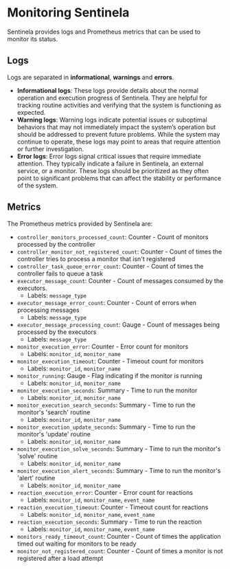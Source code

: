# Monitoring Sentinela
Sentinela provides logs and Prometheus metrics that can be used to monitor its status.

## Logs
Logs are separated in **informational**, **warnings** and **errors**.
- **Informational logs**: These logs provide details about the normal operation and execution progress of Sentinela. They are helpful for tracking routine activities and verifying that the system is functioning as expected.
- **Warning logs**: Warning logs indicate potential issues or suboptimal behaviors that may not immediately impact the system’s operation but should be addressed to prevent future problems. While the system may continue to operate, these logs may point to areas that require attention or further investigation.
- **Error logs**: Error logs signal critical issues that require immediate attention. They typically indicate a failure in Sentinela, an external service, or a monitor. These logs should be prioritized as they often point to significant problems that can affect the stability or performance of the system.

## Metrics
The Prometheus metrics provided by Sentinela are:
- `controller_monitors_processed_count`: Counter - Count of monitors processed by the controller
- `controller_monitor_not_registered_count`: Counter - Count of times the controller tries to process a monitor that isn't registered
- `controller_task_queue_error_count`: Counter - Count of times the controller fails to queue a task
- `executor_message_count`: Counter - Count of messages consumed by the executors.
    - Labels: `message_type`
- `executor_message_error_count`: Counter - Count of errors when processing messages
    - Labels: `message_type`
- `executor_message_processing_count`: Gauge - Count of messages being processed by the executors
    - Labels: `message_type`
- `monitor_execution_error`: Counter - Error count for monitors
    - Labels: `monitor_id`, `monitor_name`
- `monitor_execution_timeout`: Counter - Timeout count for monitors
    - Labels: `monitor_id`, `monitor_name`
- `monitor_running`: Gauge - Flag indicating if the monitor is running
    - Labels: `monitor_id`, `monitor_name`
- `monitor_execution_seconds`: Summary - Time to run the monitor
    - Labels: `monitor_id`, `monitor_name`
- `monitor_execution_search_seconds`: Summary - Time to run the monitor's 'search' routine
    - Labels: `monitor_id`, `monitor_name`
- `monitor_execution_update_seconds`: Summary - Time to run the monitor's 'update' routine
    - Labels: `monitor_id`, `monitor_name`
- `monitor_execution_solve_seconds`: Summary - Time to run the monitor's 'solve' routine
    - Labels: `monitor_id`, `monitor_name`
- `monitor_execution_alert_seconds`: Summary - Time to run the monitor's 'alert' routine
    - Labels: `monitor_id`, `monitor_name`
- `reaction_execution_error`: Counter - Error count for reactions
    - Labels: `monitor_id`, `monitor_name`, `event_name`
- `reaction_execution_timeout`: Counter - Timeout count for reactions
    - Labels: `monitor_id`, `monitor_name`, `event_name`
- `reaction_execution_seconds`: Summary - Time to run the reaction
    - Labels: `monitor_id`, `monitor_name`, `event_name`
- `monitors_ready_timeout_count`: Counter - Count of times the application timed out waiting for monitors to be ready
- `monitor_not_registered_count`: Counter - Count of times a monitor is not registered after a load attempt
